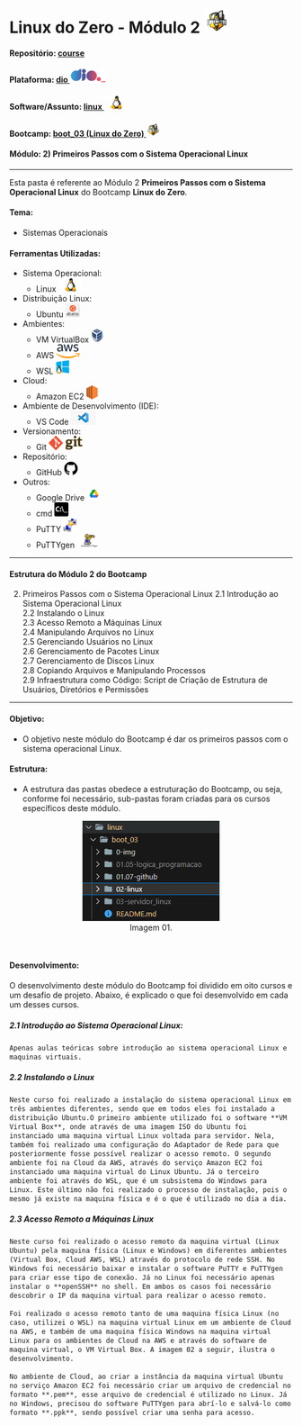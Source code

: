 # Linux do Zero - Módulo 2   <img src="../0-img/logo_boot.png" alt="boot_03" width="auto" height="45">

#### Repositório: [course](../../../../)   
#### Plataforma: <a href="../../../">dio   <img src="../../../../0-outros/logos/plataforma/dio.jpeg" alt="dio" width="auto" height="25"></a>   
#### Software/Assunto: <a href="../../">linux   <img src="../../../../0-outros/logos/software/linux.png" alt="linux" width="auto" height="25"></a>
#### Bootcamp: <a href="../">boot_03 (Linux do Zero)   <img src="../0-img/logo_boot.png" alt="boot_03" width="auto" height="25"></a>
#### Módulo: 2) Primeiros Passos com o Sistema Operacional Linux

---

Esta pasta é referente ao Módulo 2 **Primeiros Passos com o Sistema Operacional Linux** do Bootcamp **Linux do Zero**.

#### Tema:
- Sistemas Operacionais

#### Ferramentas Utilizadas:
- Sistema Operacional: 
  - Linux   <img src="../../../../0-outros/logos/software/linux.png" alt="linux" width="auto" height="25">
- Distribuição Linux: 
  - Ubuntu <img src="../../../../0-outros/logos/software/ubuntu.webp" alt="ubuntu" width="auto" height="25">
- Ambientes: 
  - VM VirtualBox <img src="../../../../0-outros/logos/software/vm_virtualbox.png" alt="vm_virtualbox" width="auto" height="25">
  - AWS <img src="../../../../0-outros/logos/software/aws.png" alt="aws" width="auto" height="25">
  - WSL <img src="../../../../0-outros/logos/software/wsl.svg" alt="wsl" width="auto" height="25">
- Cloud:
  - Amazon EC2   <img src="../../../../0-outros/logos/software/aws_ec2.png" alt="amazon_ec2" width="auto" height="25">
- Ambiente de Desenvolvimento (IDE):
  - VS Code   <img src="../../../../0-outros/logos/software/vscode.png" alt="vscode" width="auto" height="25">
- Versionamento: 
  - Git   <img src="../../../../0-outros/logos/software/git.png" alt="git" width="auto" height="25">
- Repositório:
  - GitHub   <img src="../../../../0-outros/logos/software/github.png" alt="github" width="auto" height="25">
- Outros:
  - Google Drive <img src="../../../../0-outros/logos/software/google_drive.png" alt="google_drive" width="auto" height="25">
  - cmd <img src="../../../../0-outros/logos/software/cmd_prompt.png" alt="cmd" width="auto" height="25">
  - PuTTY <img src="../../../../0-outros/logos/software/putty.png" alt="wsl" width="auto" height="25">
  - PuTTYgen <img src="../../../../0-outros/logos/software/puttygen.png" alt="wsl" width="auto" height="25">

---

#### Estrutura do Módulo 2 do Bootcamp
2) Primeiros Passos com o Sistema Operacional Linux
  2.1 Introdução ao Sistema Operacional Linux   
  2.2 Instalando o Linux   
  2.3 Acesso Remoto a Máquinas Linux   
  2.4 Manipulando Arquivos no Linux   
  2.5 Gerenciando Usuários no Linux   
  2.6 Gerenciamento de Pacotes Linux   
  2.7 Gerenciamento de Discos Linux   
  2.8 Copiando Arquivos e Manipulando Processos   
  2.9 Infraestrutura como Código: Script de Criação de Estrutura de Usuários, Diretórios e Permissões   

---

#### Objetivo:
- O objetivo neste módulo do Bootcamp é dar os primeiros passos com o sistema operacional Linux.

#### Estrutura:
- A estrutura das pastas obedece a estruturação do Bootcamp, ou seja, conforme foi necessário, sub-pastas foram criadas para os cursos específicos deste módulo. 

<div align="Center"><figure>
    <img src="../0-img/img01.PNG" alt="img01"><br>
    <figcaption>Imagem 01.</figcaption>
</figure></div><br>

#### Desenvolvimento:
O desenvolvimento deste módulo do Bootcamp foi dividido em oito cursos e um desafio de projeto. Abaixo, é explicado o que foi desenvolvido em cada um desses cursos.

  ##### 2.1 Introdução ao Sistema Operacional Linux:
    Apenas aulas teóricas sobre introdução ao sistema operacional Linux e maquinas virtuais.
  
  ##### 2.2 Instalando o Linux
    Neste curso foi realizado a instalação do sistema operacional Linux em três ambientes diferentes, sendo que em todos eles foi instalado a distribuição Ubuntu.O primeiro ambiente utilizado foi o software **VM Virtual Box**, onde através de uma imagem ISO do Ubuntu foi instanciado uma maquina virtual Linux voltada para servidor. Nela, também foi realizado uma configuração do Adaptador de Rede para que posteriormente fosse possível realizar o acesso remoto. O segundo ambiente foi na Cloud da AWS, através do serviço Amazon EC2 foi instanciado uma maquina virtual do Linux Ubuntu. Já o terceiro ambiente foi através do WSL, que é um subsistema do Windows para Linux. Este último não foi realizado o processo de instalação, pois o mesmo já existe na maquina física e é o que é utilizado no dia a dia.

  ##### 2.3 Acesso Remoto a Máquinas Linux
    Neste curso foi realizado o acesso remoto da maquina virtual (Linux Ubuntu) pela maquina física (Linux e Windows) em diferentes ambientes (Virtual Box, Cloud AWS, WSL) através do protocolo de rede SSH. No Windows foi necessário baixar e instalar o software PuTTY e PuTTYgen para criar esse tipo de conexão. Já no Linux foi necessário apenas instalar o **openSSH** no shell. Em ambos os casos foi necessário descobrir o IP da maquina virtual para realizar o acesso remoto.
       
    Foi realizado o acesso remoto tanto de uma maquina física Linux (no caso, utilizei o WSL) na maquina virtual Linux em um ambiente de Cloud na AWS, e também de uma maquina física Windows na maquina virtual Linux para os ambientes de Cloud na AWS e através do software de maquina virtual, o VM Virtual Box. A imagem 02 a seguir, ilustra o desenvolvimento.
       
    No ambiente de Cloud, ao criar a instância da maquina virtual Ubuntu no serviço Amazon EC2 foi necessário criar um arquivo de credencial no formato **.pem**, esse arquivo de credencial é utilizado no Linux. Já no Windows, precisou do software PuTTYgen para abrí-lo e salvá-lo como formato **.ppk**, sendo possível criar uma senha para acesso.